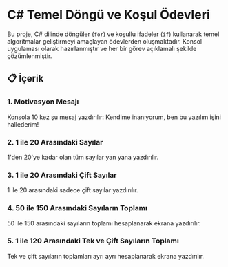 # C# Temel Döngü ve Koşul Ödevleri

Bu proje, C# dilinde döngüler (`for`) ve koşullu ifadeler (`if`) kullanarak temel algoritmalar geliştirmeyi amaçlayan ödevlerden oluşmaktadır. Konsol uygulaması olarak hazırlanmıştır ve her bir görev açıklamalı şekilde çözümlenmiştir.

## 📋 İçerik

### 1. Motivasyon Mesajı
Konsola 10 kez şu mesaj yazdırılır:
Kendime inanıyorum, ben bu yazılım işini hallederim!

### 2. 1 ile 20 Arasındaki Sayılar
1'den 20'ye kadar olan tüm sayılar yan yana yazdırılır.

### 3. 1 ile 20 Arasındaki Çift Sayılar
1 ile 20 arasındaki sadece çift sayılar yazdırılır.

### 4. 50 ile 150 Arasındaki Sayıların Toplamı
50 ile 150 arasındaki sayıların toplamı hesaplanarak ekrana yazdırılır.

### 5. 1 ile 120 Arasındaki Tek ve Çift Sayıların Toplamı
Tek ve çift sayıların toplamları ayrı ayrı hesaplanarak ekrana yazdırılır.
